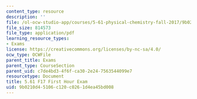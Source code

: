 ```yaml
---
content_type: resource
description: ''
file: /ol-ocw-studio-app/courses/5-61-physical-chemistry-fall-2017/9b0210d45106c120c0261d4ea45bd008_MIT5_61F17_exam1.pdf
file_size: 814573
file_type: application/pdf
learning_resource_types:
- Exams
license: https://creativecommons.org/licenses/by-nc-sa/4.0/
ocw_type: OCWFile
parent_title: Exams
parent_type: CourseSection
parent_uid: c7de4bd3-4f6f-ca30-2e24-7563544099e7
resourcetype: Document
title: 5.61 F17 First Hour Exam
uid: 9b0210d4-5106-c120-c026-1d4ea45bd008
---
```

